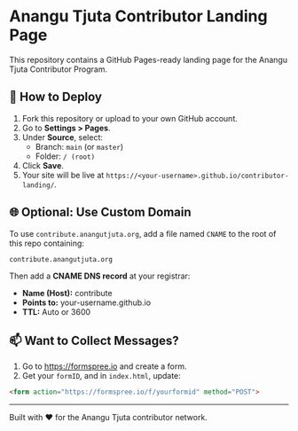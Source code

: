 # Anangu Tjuta Contributor Landing Page

This repository contains a GitHub Pages-ready landing page for the Anangu Tjuta Contributor Program.

## 🚀 How to Deploy

1. Fork this repository or upload to your own GitHub account.
2. Go to **Settings > Pages**.
3. Under **Source**, select:
   - Branch: `main` (or `master`)
   - Folder: `/ (root)`
4. Click **Save**.
5. Your site will be live at `https://<your-username>.github.io/contributor-landing/`.

## 🌐 Optional: Use Custom Domain

To use `contribute.anangutjuta.org`, add a file named `CNAME` to the root of this repo containing:
```
contribute.anangutjuta.org
```

Then add a **CNAME DNS record** at your registrar:
- **Name (Host):** contribute
- **Points to:** your-username.github.io
- **TTL:** Auto or 3600

## 📫 Want to Collect Messages?

1. Go to https://formspree.io and create a form.
2. Get your `formID`, and in `index.html`, update:
```html
<form action="https://formspree.io/f/yourformid" method="POST">
```

---

Built with ❤️ for the Anangu Tjuta contributor network.
